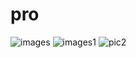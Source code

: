 # pro
![images](https://github.com/sharmaji31/pro/assets/149797025/d5b4e9e4-d05c-45bb-b6d5-55bff0174297)
![images1](https://github.com/sharmaji31/pro/assets/149797025/6b59a91d-4f23-4dc1-9fff-1b21dfc4dcd6)
![pic2](https://github.com/sharmaji31/pro/assets/149797025/1abb7548-041f-4c02-83e8-94e4e56843f7)
